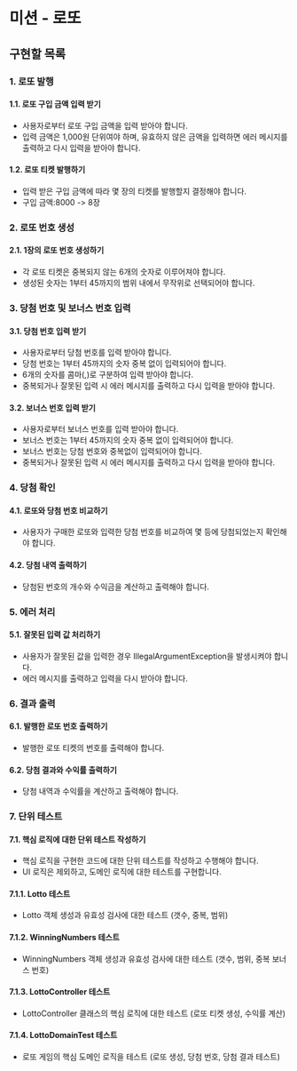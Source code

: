 # 미션 - 로또

## 구현할 목록

### 1. 로또 발행

#### 1.1. 로또 구입 금액 입력 받기
- 사용자로부터 로또 구입 금액을 입력 받아야 합니다.
- 입력 금액은 1,000원 단위여야 하며, 유효하지 않은 금액을 입력하면 에러 메시지를 출력하고 다시 입력을 받아야 합니다.

#### 1.2. 로또 티켓 발행하기
- 입력 받은 구입 금액에 따라 몇 장의 티켓를 발행할지 결정해야 합니다.
- 구입 금액:8000 -> 8장

### 2. 로또 번호 생성

#### 2.1. 1장의 로또 번호 생성하기
- 각 로또 티켓은 중복되지 않는 6개의 숫자로 이루어져야 합니다.
- 생성된 숫자는 1부터 45까지의 범위 내에서 무작위로 선택되어야 합니다.

### 3. 당첨 번호 및 보너스 번호 입력

#### 3.1. 당첨 번호 입력 받기
- 사용자로부터 당첨 번호를 입력 받아야 합니다.
- 당첨 번호는 1부터 45까지의 숫자 중복 없이 입력되어야 합니다.
- 6개의 숫자를 콤마(,)로 구분하여 입력 받아야 합니다.
- 중복되거나 잘못된 입력 시 에러 메시지를 출력하고 다시 입력을 받아야 합니다.

#### 3.2. 보너스 번호 입력 받기
- 사용자로부터 보너스 번호를 입력 받아야 합니다.
- 보너스 번호는 1부터 45까지의 숫자 중복 없이 입력되어야 합니다.
- 보너스 번호는 당첨 번호와 중복없이 입력되어야 합니다.
- 중복되거나 잘못된 입력 시 에러 메시지를 출력하고 다시 입력을 받아야 합니다.

### 4. 당첨 확인

#### 4.1. 로또와 당첨 번호 비교하기
- 사용자가 구매한 로또와 입력한 당첨 번호를 비교하여 몇 등에 당첨되었는지 확인해야 합니다.

#### 4.2. 당첨 내역 출력하기
- 당첨된 번호의 개수와 수익금을 계산하고 출력해야 합니다.

### 5. 에러 처리

#### 5.1. 잘못된 입력 값 처리하기
- 사용자가 잘못된 값을 입력한 경우 IllegalArgumentException을 발생시켜야 합니다.
- 에러 메시지를 출력하고 입력을 다시 받아야 합니다.

### 6. 결과 출력

#### 6.1. 발행한 로또 번호 출력하기
- 발행한 로또 티켓의 번호를 출력해야 합니다.

#### 6.2. 당첨 결과와 수익률 출력하기
- 당첨 내역과 수익률을 계산하고 출력해야 합니다.

### 7. 단위 테스트

#### 7.1. 핵심 로직에 대한 단위 테스트 작성하기
- 핵심 로직을 구현한 코드에 대한 단위 테스트를 작성하고 수행해야 합니다.
- UI 로직은 제외하고, 도메인 로직에 대한 테스트를 구현합니다.

#### 7.1.1. Lotto 테스트
- Lotto 객체 생성과 유효성 검사에 대한 테스트 (갯수, 중복, 범위)
#### 7.1.2. WinningNumbers 테스트
- WinningNumbers 객체 생성과 유효성 검사에 대한 테스트 (갯수, 범위, 중복 보너스 번호)
#### 7.1.3. LottoController 테스트
- LottoController 클래스의 핵심 로직에 대한 테스트 (로또 티켓 생성, 수익률 계산)
#### 7.1.4. LottoDomainTest 테스트
- 로또 게임의 핵심 도메인 로직을 테스트 (로또 생성, 당첨 번호, 당첨 결과 테스트)
